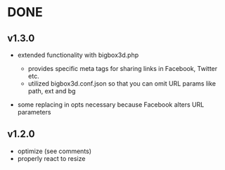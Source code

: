 # DONE

## v1.3.0

- extended functionality with bigbox3d.php
  - provides specific meta tags for sharing links in Facebook, Twitter etc.
  - utilized bigbox3d.conf.json so that you can omit URL params like path, ext and bg

- some replacing in opts necessary because Facebook alters URL parameters

## v1.2.0

- optimize (see comments)
- properly react to resize
